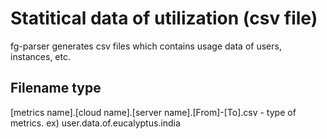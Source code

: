  Statitical data of utilization (csv file)
 ========================================

 fg-parser generates csv files which contains usage data of users, instances, etc.

 Filename type
 -------------
 [metrics name].[cloud name].[server name].[From]-[To].csv		- type of metrics. ex) user.data.of.eucalyptus.india
